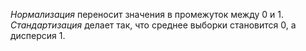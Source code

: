 *Нормализация* переносит значения в промежуток между 0 и 1.
*Стандартизация* делает так, что среднее выборки становится 0, а дисперсия 1.